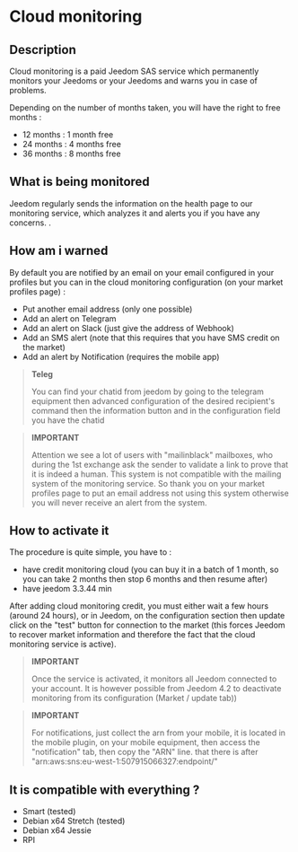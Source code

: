 # Cloud monitoring

## Description

Cloud monitoring is a paid Jeedom SAS service which permanently monitors your Jeedoms or your Jeedoms and warns you in case of problems.

Depending on the number of months taken, you will have the right to free months : 

- 12 months : 1 month free
- 24 months : 4 months free
- 36 months : 8 months free

## What is being monitored

Jeedom regularly sends the information on the health page to our monitoring service, which analyzes it and alerts you if you have any concerns. .

## How am i warned

By default you are notified by an email on your email configured in your profiles but you can in the cloud monitoring configuration (on your market profiles page) : 

- Put another email address (only one possible)
- Add an alert on Telegram
- Add an alert on Slack (just give the address of Webhook)
- Add an SMS alert (note that this requires that you have SMS credit on the market)
- Add an alert by Notification (requires the mobile app) 

> **Teleg**
>
> You can find your chatid from jeedom by going to the telegram equipment then advanced configuration of the desired recipient's command then the information button and in the configuration field you have the chatid

> **IMPORTANT**
>
> Attention we see a lot of users with "mailinblack" mailboxes, who during the 1st exchange ask the sender to validate a link to prove that it is indeed a human. This system is not compatible with the mailing system of the monitoring service. So thank you on your market profiles page to put an email address not using this system otherwise you will never receive an alert from the system.

## How to activate it

The procedure is quite simple, you have to : 

- have credit monitoring cloud (you can buy it in a batch of 1 month, so you can take 2 months then stop 6 months and then resume after)
- have jeedom 3.3.44 min

After adding cloud monitoring credit, you must either wait a few hours (around 24 hours), or in Jeedom, on the configuration section then update click on the "test" button for connection to the market (this forces Jeedom to recover market information and therefore the fact that the cloud monitoring service is active).

>**IMPORTANT**
>
> Once the service is activated, it monitors all Jeedom connected to your account. It is however possible from Jeedom 4.2 to deactivate monitoring from its configuration (Market / update tab))

>**IMPORTANT**
>
> For notifications, just collect the arn from your mobile, it is located in the mobile plugin, on your mobile equipment, then access the "notification" tab, then copy the "ARN" line. that there is after "arn:aws:sns:eu-west-1:507915066327:endpoint/"

## It is compatible with everything ?

- Smart (tested)
- Debian x64 Stretch (tested)
- Debian x64 Jessie
- RPI
